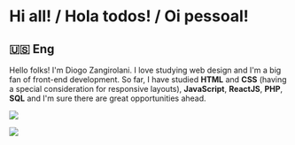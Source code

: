 # Hi all! / Hola todos! / Oi pessoal!

## 🇺🇸 Eng 
Hello folks! I'm Diogo Zangirolani.
I love studying web design and I'm a big fan of front-end development.
So far, I have studied **HTML** and **CSS** (having a special consideration for responsive layouts), **JavaScript**, **ReactJS**, **PHP**, **SQL** and I'm sure there are great opportunities ahead.

<code><a href="https://mailto:diogozang2@gmail.com"><img src="https://img.shields.io/badge/Gmail-D14836?style=for-the-badge&logo=gmail&logoColor=white" target="_blank"></a></code>

<code><a href="https://www.linkedin.com/in/diogo-lara/" target="_blank"><img src="https://img.shields.io/badge/LinkedIn-0077B5?style=for-the-badge&logo=linkedin&logoColor=white"></a></code>


